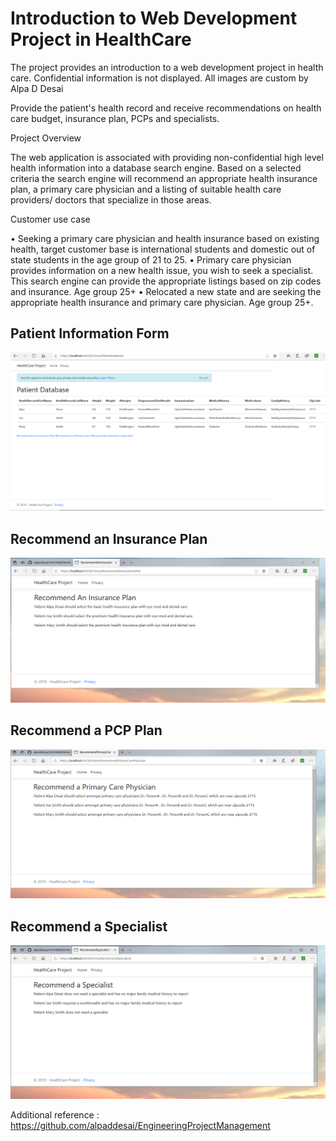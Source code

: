 # Introduction to Web Development Project in HealthCare

The project provides an introduction to a web development project in health care. Confidential information is not displayed. All images are custom by Alpa D Desai 

Provide the patient's health record and receive recommendations on health care budget, insurance plan, PCPs and specialists.

Project Overview

The web application is associated with providing non-confidential high level health information into a database search engine. Based on a selected criteria the search engine will recommend an appropriate health insurance plan, a primary care physician and a listing of suitable health care providers/ doctors that specialize in those areas.    

Customer use case

•	Seeking a primary care physician and health insurance based on existing health, target customer base is international students and domestic out of state students in the age group of 21 to 25.
•	Primary care physician provides information on a new health issue, you wish to seek a specialist. This search engine can provide the appropriate listings based on zip codes and insurance.  Age group 25+
•	Relocated a new state and are seeking the appropriate health insurance and primary care physician. Age group 25+.

## Patient Information Form
![image](PatientDatabaseInformation.png)

## Recommend an Insurance Plan
![image](RecommendAnInsurancePlanForPatient.png)

## Recommend a PCP Plan
![image](RecommendAPCPAPatient.png)

## Recommend a Specialist
![image](RecommendASpecialistForPatient.png)

Additional reference : https://github.com/alpaddesai/EngineeringProjectManagement
